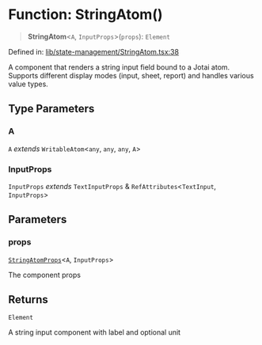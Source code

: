 # Function: StringAtom()

> **StringAtom**\<`A`, `InputProps`\>(`props`): `Element`

Defined in: [lib/state-management/StringAtom.tsx:38](https://github.com/aldesgroup/goaldn/blob/850e22fffd19501920628173674ada43cba9a29a/lib/state-management/StringAtom.tsx#L38)

A component that renders a string input field bound to a Jotai atom.
Supports different display modes (input, sheet, report) and handles various value types.

## Type Parameters

### A

`A` *extends* `WritableAtom`\<`any`, `any`, `any`, `A`\>

### InputProps

`InputProps` *extends* `TextInputProps` & `RefAttributes`\<`TextInput`, `InputProps`\>

## Parameters

### props

[`StringAtomProps`](../type-aliases/StringAtomProps.md)\<`A`, `InputProps`\>

The component props

## Returns

`Element`

A string input component with label and optional unit

